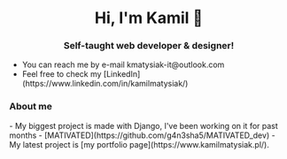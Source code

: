 <div align="center">
  <h1>Hi, I'm Kamil 👋 </h1>
  <h3>Self-taught web developer & designer!</h3>
</div>

<ul>
  <li> You can reach me by e-mail kmatysiak-it@outlook.com </li> 
  <li> Feel free to check my [LinkedIn](https://www.linkedin.com/in/kamilmatysiak/) </li>  
</ul>

<h3 align="left">About me</h3>
- My biggest project is made with Django, I've been working on it for past months - [MATIVATED](https://github.com/g4n3sha5/MATIVATED_dev)
- My latest project is [my portfolio page](https://www.kamilmatysiak.pl/). 


